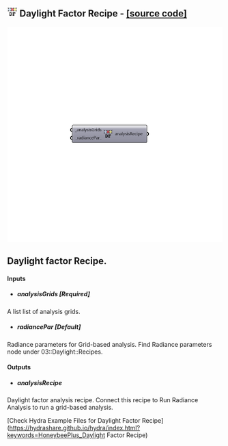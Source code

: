 ## ![](../../images/icons/Daylight_Factor_Recipe.png) Daylight Factor Recipe - [[source code]](https://github.com/ladybug-tools/honeybee-grasshopper/tree/master/plugin/grasshopper/src/HoneybeePlus_Daylight%20Factor%20Recipe.py)

![](../../images/components/Daylight_Factor_Recipe.png)

Daylight factor Recipe.
 -

#### Inputs
* ##### analysisGrids [Required]
A list list of analysis grids.
* ##### radiancePar [Default]
Radiance parameters for Grid-based analysis. Find Radiance
 parameters node under 03::Daylight::Recipes.

#### Outputs
* ##### analysisRecipe
Daylight factor analysis recipe. Connect this recipe to
 Run Radiance Analysis to run a grid-based analysis.


[Check Hydra Example Files for Daylight Factor Recipe](https://hydrashare.github.io/hydra/index.html?keywords=HoneybeePlus_Daylight Factor Recipe)